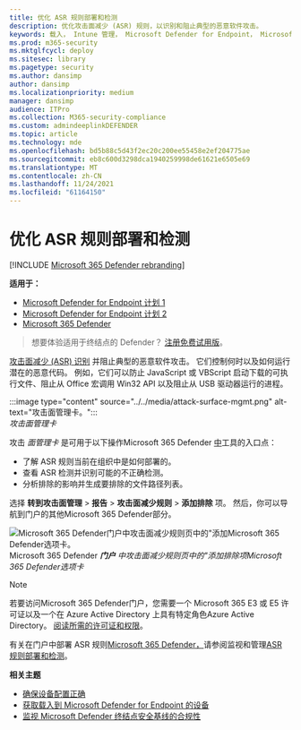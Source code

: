 ```yaml
---
title: 优化 ASR 规则部署和检测
description: 优化攻击面减少 (ASR) 规则，以识别和阻止典型的恶意软件攻击。
keywords: 载入， Intune 管理， Microsoft Defender for Endpoint， Microsoft Defender， Windows Defender， 攻击面减少， ASR， 安全基线
ms.prod: m365-security
ms.mktglfcycl: deploy
ms.sitesec: library
ms.pagetype: security
ms.author: dansimp
author: dansimp
ms.localizationpriority: medium
manager: dansimp
audience: ITPro
ms.collection: M365-security-compliance
ms.custom: admindeeplinkDEFENDER
ms.topic: article
ms.technology: mde
ms.openlocfilehash: bd5b88c5d43f2ec20c200ee55458e2ef204775ae
ms.sourcegitcommit: eb8c600d3298dca1940259998de61621e6505e69
ms.translationtype: MT
ms.contentlocale: zh-CN
ms.lasthandoff: 11/24/2021
ms.locfileid: "61164150"
---
```

# <a name="optimize-asr-rule-deployment-and-detections"></a>优化 ASR 规则部署和检测

[!INCLUDE [Microsoft 365 Defender rebranding](../../includes/microsoft-defender.md)]

**适用于：**
- [Microsoft Defender for Endpoint 计划 1](https://go.microsoft.com/fwlink/p/?linkid=2154037)
- [Microsoft Defender for Endpoint 计划 2](https://go.microsoft.com/fwlink/p/?linkid=2154037)
- [Microsoft 365 Defender](https://go.microsoft.com/fwlink/?linkid=2118804)

> 想要体验适用于终结点的 Defender？ [注册免费试用版](https://www.microsoft.com/WindowsForBusiness/windows-atp?ocid=docs-wdatp-onboardconfigure-abovefoldlink)。

[攻击面减少 (ASR) 识别](./attack-surface-reduction.md) 并阻止典型的恶意软件攻击。 它们控制何时以及如何运行潜在的恶意代码。 例如，它们可以防止 JavaScript 或 VBScript 启动下载的可执行文件、阻止从 Office 宏调用 Win32 API 以及阻止从 USB 驱动器运行的进程。


:::image type="content" source="../../media/attack-surface-mgmt.png" alt-text="攻击面管理卡。":::
<br>
*攻击面管理卡*

攻击 *面管理卡* 是可用于以下操作Microsoft 365 Defender <a href="https://go.microsoft.com/fwlink/p/?linkid=2077139" target="_blank">中</a>工具的入口点：

* 了解 ASR 规则当前在组织中是如何部署的。
* 查看 ASR 检测并识别可能的不正确检测。
* 分析排除的影响并生成要排除的文件路径列表。

选择 **转到攻击面管理** \> **报告** \> **攻击面减少规则** \> **添加排除** 项。 然后，你可以导航到门户的其他Microsoft 365 Defender部分。

![Microsoft 365 Defender门户中攻击面减少规则页中的"添加Microsoft 365 Defender选项卡。](images/secconmgmt_asr_m365exlusions.png)<br>
Microsoft 365 Defender ***门户** 中攻击面减少规则页中的"添加排除项Microsoft 365 Defender选项卡*

> [!NOTE]
> 若要访问Microsoft 365 Defender门户，您需要一个 Microsoft 365 E3 或 E5 许可证以及一个在 Azure Active Directory 上具有特定角色Azure Active Directory。 [阅读所需的许可证和权限](/office365/securitycompliance/microsoft-security-and-compliance#required-licenses-and-permissions)。

有关在门户中部署 ASR 规则<a href="https://go.microsoft.com/fwlink/p/?linkid=2077139" target="_blank">Microsoft 365 Defender，</a>请参阅监视和管理[ASR 规则部署和检测](/office365/securitycompliance/monitor-devices#monitor-and-manage-asr-rule-deployment-and-detections)。

**相关主题**

* [确保设备配置正确](configure-machines.md)
* [获取载入到 Microsoft Defender for Endpoint 的设备](configure-machines-onboarding.md)
* [监视 Microsoft Defender 终结点安全基线的合规性](configure-machines-security-baseline.md)
